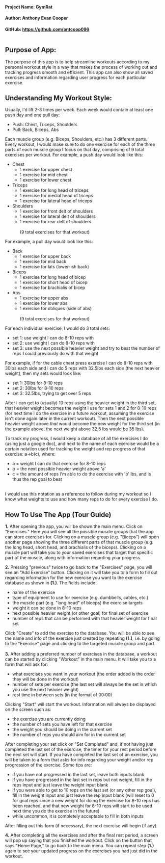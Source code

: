 #### Project Name: GymRat
#### Author: Anthony Evan Cooper
#### GitHub: https://github.com/antcoop096<br><br>
## Purpose of App:

The purpose of this app is to help streamline workouts according to my
personal workout style in a way that makes the process of working out and
tracking progress smooth and efficient. This app can also show all saved
exercises and information regarding user progress for each particular exercise.

## Understanding My Workout Style:

Usually, I'd lift 2-3 times per week. Each week would contain at least one
push day and one pull day:<br>
* Push: Chest, Triceps, Shoulders
* Pull: Back, Biceps, Abs<br>

Each muscle group (e.g. Biceps, Shoulders, etc.) has 3 different parts. Every
workout, I would make sure to do one exercise for each of the three parts of
each muscle group I focus on that day, comprising of 9 total exercises per workout. For example, a push day would look like this:<br>
* Chest
  * 1 exercise for upper chest
  * 1 exercise for mid chest
  * 1 exercise for lower chest
* Triceps
  * 1 exercise for long head of triceps
  * 1 exercise for medial head of triceps
  * 1 exercise for lateral head of triceps
* Shoulders
  * 1 exercise for front delt of shoulders
  * 1 exercise for lateral delt of shoulders
  * 1 exercise for rear delt of shoulders<br><br>
    (9 total exercises for that workout)

For example, a pull day would look like this:
* Back
  * 1 exercise for upper back
  * 1 exercise for mid back
  * 1 exercise for lats (lower-ish back)
* Biceps
  * 1 exercise for long head of bicep
  * 1 exercise for short head of bicep
  * 1 exercise for brachialis of bicep
* Abs
  * 1 exercise for upper abs
  * 1 exercise for lower abs
  * 1 exercise for obliques (side of abs)<br><br>
    (9 total exercises for that workout)

For each individual exercise, I would do 3 total sets:
* set 1: use weight I can do 8-10 reps with
* set 2: use weight I can do 8-10 reps with
* set 3: use the next possible heavier weight and
  try to beat the number of reps I could
  previously do with that weight

For example, if for the cable chest press exercise I can do 8-10 reps with 30lbs
each side and I can do 5 reps with 32.5lbs each side (the next heavier weight), then my sets would look like:
* set 1: 30lbs for 8-10 reps
* set 2: 30lbs for 8-10 reps
* set 3: 32.5lbs, trying to get over 5 reps

After I can get to (usually) 10 reps using the heavier weight in the third set,
that heavier weight becomes the weight I use for sets 1 and 2 for 8-10 reps (for next time I do the exercise in a future workout, assuming the exercise isn't done again later in the current workout).
Then the next possible heavier weight above *that* would become the new weight for the third set
(in the example above, the next weight above 32.5 lbs would be 35 lbs).

To track my progress, I would keep a database of all the exercises I do (using just a
google doc), and next to the name of each exercise would be a certain notation used for tracking the weight and rep progress of that exercise:
a->b(c), where:
* a = weight I can do that exercise for 8-10 reps
* b = the next possible heavier weight above 'a'
* c = the amount of reps I'm able to do the exercise
  with 'b' lbs, and is thus the rep goal to beat<br><br>

I would use this notation as a reference to follow during my workout so I know what weights to use
  and how many reps to do for every exercise I do.

## How To Use The App (Tour Guide)

**1.** After opening the app, you will be shown the main menu. Click on "Exercises." Here you will see all the possible muscle groups that the app
can store exercises for. Clicking on a muscle group (e.g. "Biceps") will open another
page showing the three different parts of that muscle group (e.g. the long head, short
head, and brachialis of the biceps). Clicking on a muscle part will take you to your saved
exercises that target that specific part of the muscle, along with information regarding
your progress.

**2.** Pressing "previous" twice to go back to the "Exercises" page, you will see an "Add Exercise"
button. Clicking on it will take you to a form to fill out regarding information for the new
exercise you want to the exercise database as shown in **(1.)**. The fields include:
* name of the exercise
* type of equipment to use for exercise (e.g. dumbbells, cables, etc.)
* the muscle part (e.g. "long head" of biceps) the exercise targets
* weight it can be done in 8-10 reps
* next possible heavier weight (or other goal) for final set of exercise
* number of reps that can be performed with that heavier weight for final set<br>

Click "Create" to add the exercise to the database. You will be able to see the name
and info of the exercise just created by repeating **(1.)**, i.e. by going to the "Exercise" page
and clicking to the targeted muscle group and part.<br><br>
**3.** After adding a preferred number of exercises in the database, a workout can be started by clicking "Workout" in the main menu. It will take you to a form that will ask for:

* what exercises you want in your workout (the order added is the order they will be done in the workout)
* number of sets per exercise (the last set will always be the set in which you use the next heavier weight)
* rest time in between sets (in the format of 00:00)<br>

Clicking "Start" will start the workout. Information will always be displayed on the screen such as:<br>

* the exercise you are currently doing
* the number of sets you have left for that exercise
* the weight you should be doing in the current set
* the number of reps you should aim for in the current set<br>

After completing your set click on "Set Completed" and, if not having just completed the last set
of the exercise, the timer for your rest period before the next set will start. If you have completed
the last set of an exercise, you will be taken to a form that asks for info regarding your weight and/or
rep progression of the exercise. Some tips are:<br>

* if you have not progressed in the last set, leave both inputs blank
* if you have progressed in the last set in reps but not weight, fill in the reps
  input and just leave the weight input blank
* if you were able to get to 10 reps on the last set (or any other rep goal),
  fill in the weight input and just leave the rep input blank (will reset to 0 for goal reps
  since a new weight for doing the exercise for 8-10 reps has been reached, and that new weight for 8-10 reps will start to be used next time you do the exercise in the future)
* while uncommon, it is completely acceptable to fill in both inputs<br>

After filling out this form (if necessary), the next exercise will begin (if any).<br>

**4.** After completing all the exercises and after the final rest period, a screen will pop up
saying that you finished the workout. Click on the button that says "Home Page," to go
back to the main menu. You can repeat step **(1.)** again to see your updated progress on the
exercises you had just did in the workout.



   